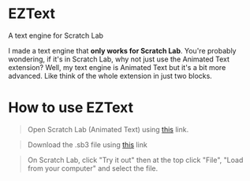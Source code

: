 # EZText
A text engine for Scratch Lab

I made a text engine that **only works for Scratch Lab**. You're probably wondering, if it's in Scratch Lab, why not just use the Animated Text extension? Well, my text engine is Animated Text but it's a bit more advanced. Like think of the whole extension in just two blocks.

# How to use EZText

> Open Scratch Lab (Animated Text) using [this](https://lab.scratch.mit.edu/text/) link.

> Download the .sb3 file using [this](https://drive.google.com/uc?export=download&id=1HGy3gfdjBSZwFm95zCBwV7VBo3Gx9vLM) link

> On Scratch Lab, click "Try it out" then at the top click "File", "Load from your computer" and select the file.
